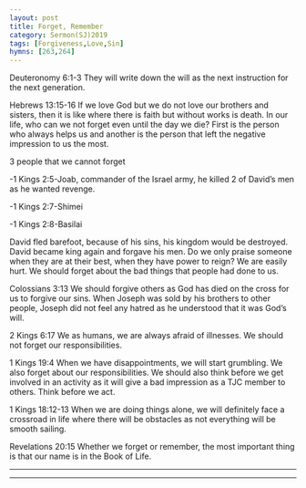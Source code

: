 ```yaml
---
layout: post
title: Forget, Remember
category: Sermon(SJ)2019
tags: [Forgiveness,Love,Sin]
hymns: [263,264]
---
```

Deuteronomy 6:1-3
They will write down the will as the next instruction for the next generation.

Hebrews 13:15-16
If we love God but we do not love our brothers and sisters, then it is like where there is faith but without works is death.
In our life, who can we not forget even until the day we die?
First is the person who always helps us and another is the person that left the negative impression to us the most.

3 people that we cannot forget

-1 Kings 2:5-Joab, commander of the Israel army, he killed 2 of David’s men as he wanted revenge.

-1 Kings 2:7-Shimei

-1 Kings 2:8-Basilai

David fled barefoot, because of his sins, his kingdom would be destroyed.
David became king again and forgave his men.
Do we only praise someone when they are at their best, when they have power to reign?
We are easily hurt. We should forget about the bad things that people had done to us.

Colossians 3:13
We should forgive others as God has died on the cross for us to forgive our sins.
When Joseph was sold by his brothers to other people, Joseph did not feel any hatred as he understood that it was God’s will.

2 Kings 6:17
We as humans, we are always afraid of illnesses.
We should not forget our responsibilities.

1 Kings 19:4
When we have disappointments, we will start grumbling.
We also forget about our responsibilities.
We should also think before we get involved in an activity as it will give a bad impression as a TJC member to others.
Think before we act.

1 Kings 18:12-13
When we are doing things alone, we will definitely face a crossroad in life where there will be obstacles as not everything will be smooth sailing.

Revelations 20:15
Whether we forget or remember, the most important thing is that our name is in the Book of Life.






----
****
